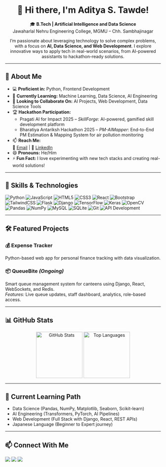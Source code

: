 <h1 align="center">👋 Hi there, I'm Aditya S. Tawde!</h1>

<p align="center">
🎓 <b>B.Tech | Artificial Intelligence and Data Science</b> <br>
Jawaharlal Nehru Engineering College, MGMU – Chh. Sambhajinagar
</p>

<p align="center">
I’m passionate about leveraging technology to solve complex problems, with a focus on <b>AI, Data Science, and Web Development</b>.  
I explore innovative ways to apply tech in real-world scenarios, from AI-powered assistants to hackathon-ready solutions.
</p>

---

## 🚀 About Me

- 💻 **Proficient in:** Python, Frontend Development
- 🌱 **Currently Learning:** Machine Learning, Data Science, AI Engineering
- 🤝 **Looking to Collaborate On:** AI Projects, Web Development, Data Science Tools
- 🏆 **Hackathon Participation:**
  - Pragati AI for Impact 2025 – *SkillForge*: AI-powered, gamified skill development platform  
  - Bharatiya Antariksh Hackathon 2025 – *PM-AIMapper*: End-to-End PM Estimation & Mapping System for air pollution monitoring
- 📫 **Reach Me:**  
  📧 [Email](mailto:adityatawde9699@gmail.com) | 🔗 [LinkedIn](https://www.linkedin.com/in/aditya-s-tawde-7a1392315)  
- 😄 **Pronouns:** He/Him  
- ⚡ **Fun Fact:** I love experimenting with new tech stacks and creating real-world solutions!

---

## 🔧 Skills & Technologies

<p>
<img src="https://img.shields.io/badge/Python-3776AB?style=for-the-badge&logo=python&logoColor=white" alt="Python">
<img src="https://img.shields.io/badge/JavaScript-F7DF1E?style=for-the-badge&logo=javascript&logoColor=black" alt="JavaScript">
<img src="https://img.shields.io/badge/HTML5-E34F26?style=for-the-badge&logo=html5&logoColor=white" alt="HTML5">
<img src="https://img.shields.io/badge/CSS3-1572B6?style=for-the-badge&logo=css3&logoColor=white" alt="CSS3">
<img src="https://img.shields.io/badge/React-61DAFB?style=for-the-badge&logo=react&logoColor=black" alt="React">
<img src="https://img.shields.io/badge/Bootstrap-563D7C?style=for-the-badge&logo=bootstrap&logoColor=white" alt="Bootstrap">
<img src="https://img.shields.io/badge/TailwindCSS-38B2AC?style=for-the-badge&logo=tailwind-css&logoColor=white" alt="TailwindCSS">
<img src="https://img.shields.io/badge/Flask-000000?style=for-the-badge&logo=flask&logoColor=white" alt="Flask">
<img src="https://img.shields.io/badge/Django-092E20?style=for-the-badge&logo=django&logoColor=white" alt="Django">
<img src="https://img.shields.io/badge/TensorFlow-FF6F00?style=for-the-badge&logo=tensorflow&logoColor=white" alt="TensorFlow">
<img src="https://img.shields.io/badge/Keras-D00000?style=for-the-badge&logo=keras&logoColor=white" alt="Keras">
<img src="https://img.shields.io/badge/OpenCV-5C3EE8?style=for-the-badge&logo=opencv&logoColor=white" alt="OpenCV">
<img src="https://img.shields.io/badge/Pandas-150458?style=for-the-badge&logo=pandas&logoColor=white" alt="Pandas">
<img src="https://img.shields.io/badge/NumPy-013243?style=for-the-badge&logo=numpy&logoColor=white" alt="NumPy">
<img src="https://img.shields.io/badge/MySQL-4479A1?style=for-the-badge&logo=mysql&logoColor=white" alt="MySQL">
<img src="https://img.shields.io/badge/SQLite-003B57?style=for-the-badge&logo=sqlite&logoColor=white" alt="SQLite">
<img src="https://img.shields.io/badge/Git-F05032?style=for-the-badge&logo=git&logoColor=white" alt="Git">
<img src="https://img.shields.io/badge/API%20Development-FF6C37?style=for-the-badge&logo=fastapi&logoColor=white" alt="API Development">
</p>

---

## 🛠️ Featured Projects

### 💰 Expense Tracker  
Python-based web app for personal finance tracking with data visualization.

### 📦 QueueBite *(Ongoing)*  
Smart queue management system for canteens using Django, React, WebSockets, and Redis.  
*Features:* Live queue updates, staff dashboard, analytics, role-based access.

---

## 📊 GitHub Stats

<p align="center">
<img src="https://github-readme-stats.vercel.app/api?username=adityatawde9699&show_icons=true&theme=tokyonight" alt="GitHub Stats" height="150">
<img src="https://github-readme-stats.vercel.app/api/top-langs/?username=adityatawde9699&layout=compact&theme=tokyonight" alt="Top Languages" height="150">
</p>

---

## 🌱 Current Learning Path

- Data Science (Pandas, NumPy, Matplotlib, Seaborn, Scikit-learn)
- AI Engineering (Transformers, PyTorch, AI Pipelines)
- Web Development (Full Stack with Django, React, REST APIs)
- Japanese Language (Beginner to Expert journey)

---

## 📫 Connect With Me

<p>
<a href="mailto:adityatawde9699@gmail.com"><img src="https://img.shields.io/badge/Email-D14836?style=for-the-badge&logo=gmail&logoColor=white"></a>
<a href="https://www.linkedin.com/in/aditya-s-tawde-7a1392315"><img src="https://img.shields.io/badge/LinkedIn-0A66C2?style=for-the-badge&logo=linkedin&logoColor=white"></a>
<a href="https://github.com/adityatawde9699"><img src="https://img.shields.io/badge/GitHub-181717?style=for-the-badge&logo=github&logoColor=white"></a>
</p>
